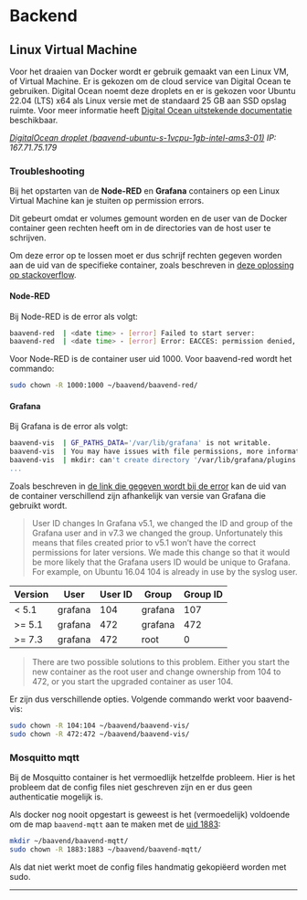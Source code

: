 # Backend

## Linux Virtual Machine

Voor het draaien van Docker wordt er gebruik gemaakt van een Linux VM, of Virtual Machine.
Er is gekozen om de cloud service van Digital Ocean te gebruiken.
Digital Ocean noemt deze droplets en er is gekozen voor Ubuntu 22.04 (LTS) x64 als Linux versie met de standaard 25 GB aan SSD opslag ruimte.
Voor meer informatie heeft [Digital Ocean uitstekende documentatie](https://docs.digitalocean.com/) beschikbaar.

*[DigitalOcean droplet (baavend-ubuntu-s-1vcpu-1gb-intel-ams3-01)](https://cloud.digitalocean.com/droplets/328289429/graphs?i=8bcdff&period=hour) IP: 167.71.75.179*

### Troubleshooting

Bij het opstarten van de __Node-RED__ en __Grafana__ containers op een Linux Virtual Machine kan je stuiten op permission errors.

Dit gebeurt omdat er volumes gemount worden en de user van de Docker container geen rechten heeft om in de directories van de host user te schrijven.

Om deze error op te lossen moet er dus schrijf rechten gegeven worden aan de uid van de specifieke container, zoals beschreven in [deze oplossing op stackoverflow](https://stackoverflow.com/questions/74487200/can-i-run-node-red-under-docker-on-vm-eflow-azure-iot-edge-on-windows-device/74488060#74488060).

#### Node-RED

Bij Node-RED is de error als volgt:

```bash
baavend-red  | <date time> - [error] Failed to start server:
baavend-red  | <date time> - [error] Error: EACCES: permission denied, mkdir '/data/node_modules'
```

Voor Node-RED is de container user uid 1000.
Voor baavend-red wordt het commando:

```bash
sudo chown -R 1000:1000 ~/baavend/baavend-red/
```

#### Grafana

Bij Grafana is de error als volgt:

```bash
baavend-vis  | GF_PATHS_DATA='/var/lib/grafana' is not writable.
baavend-vis  | You may have issues with file permissions, more information here: http://docs.grafana.org/installation/docker/#migrate-to-v51-or-later
baavend-vis  | mkdir: can't create directory '/var/lib/grafana/plugins': Permission denied
...
```

Zoals beschreven in [de link die gegeven wordt bij de error](http://docs.grafana.org/installation/docker/#migrate-to-v51-or-later) kan de uid van de container verschillend zijn afhankelijk van versie van Grafana die gebruikt wordt.

> User ID changes
In Grafana v5.1, we changed the ID and group of the Grafana user and in v7.3 we changed the group. Unfortunately this means that files created prior to v5.1 won’t have the correct permissions for later versions. We made this change so that it would be more likely that the Grafana users ID would be unique to Grafana. For example, on Ubuntu 16.04 104 is already in use by the syslog user.

| Version | User | User ID | Group | Group ID |
| --- | --- | --- | --- | --- |
| < 5.1 | grafana | 104	| grafana |	107 |
| >= 5.1 | grafana | 472 | grafana | 472 |
| >= 7.3 | grafana | 472 | root | 0 |

> There are two possible solutions to this problem. Either you start the new container as the root user and change ownership from 104 to 472, or you start the upgraded container as user 104.

Er zijn dus verschillende opties.
Volgende commando werkt voor baavend-vis:

```bash
sudo chown -R 104:104 ~/baavend/baavend-vis/
sudo chown -R 472:472 ~/baavend/baavend-vis/
```

### Mosquitto mqtt

Bij de Mosquitto container is het vermoedlijk hetzelfde probleem.
Hier is het probleem dat de config files niet geschreven zijn en er dus geen authenticatie mogelijk is.

Als docker nog nooit opgestart is geweest is het (vermoedelijk) voldoende om de map `baavend-mqtt` aan te maken met de [uid 1883](https://github.com/eclipse/mosquitto/issues/1031):

```bash
mkdir ~/baavend/baavend-mqtt/
sudo chown -R 1883:1883 ~/baavend/baavend-mqtt/
```

Als dat niet werkt moet de config files handmatig gekopiëerd worden met sudo.


---
